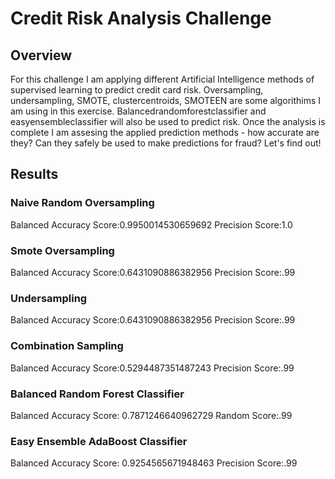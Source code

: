 # Credit Risk Analysis Challenge

## Overview
For this challenge I am applying different Artificial Intelligence methods of supervised learning to predict credit card risk. Oversampling, undersampling, SMOTE, clustercentroids, SMOTEEN are some algorithims I am using in this exercise. Balancedrandomforestclassifier and easyensembleclassifier will also be used to predict risk. Once the analysis is complete I am assesing the applied prediction methods - how accurate are they? Can they safely be used to make predictions for fraud? Let's find out!

## Results

### Naive Random Oversampling
Balanced Accuracy Score:0.9950014530659692
Precision Score:1.0

### Smote Oversampling
Balanced Accuracy Score:0.6431090886382956 
Precision Score:.99

### Undersampling
Balanced Accuracy Score:0.6431090886382956 
Precision Score:.99

### Combination Sampling
Balanced Accuracy Score:0.5294487351487243
Precision Score:.99

### Balanced Random Forest Classifier
Balanced Accuracy Score: 0.7871246640962729
Random Score:.99

### Easy Ensemble AdaBoost Classifier
Balanced Accuracy Score: 0.9254565671948463
Precision Score:.99




















